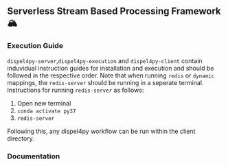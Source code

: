 ## Serverless Stream Based Processing Framework 🏔️

### Execution Guide 

`dispel4py-server`,`dispel4py-execution` and `dispel4py-client` contain induvidual instruction guides for installation and execution and should be followed in the respective order. Note that when running `redis` or `dynamic` mappings, the `redis-server` should be running in a seperate terminal. Instructions for running `redis-server` as follows:

1. Open new terminal 
2. `conda activate py37`
3. `redis-server`

Following this, any dispel4py workflow can be run within the client directory. 


### Documentation 
